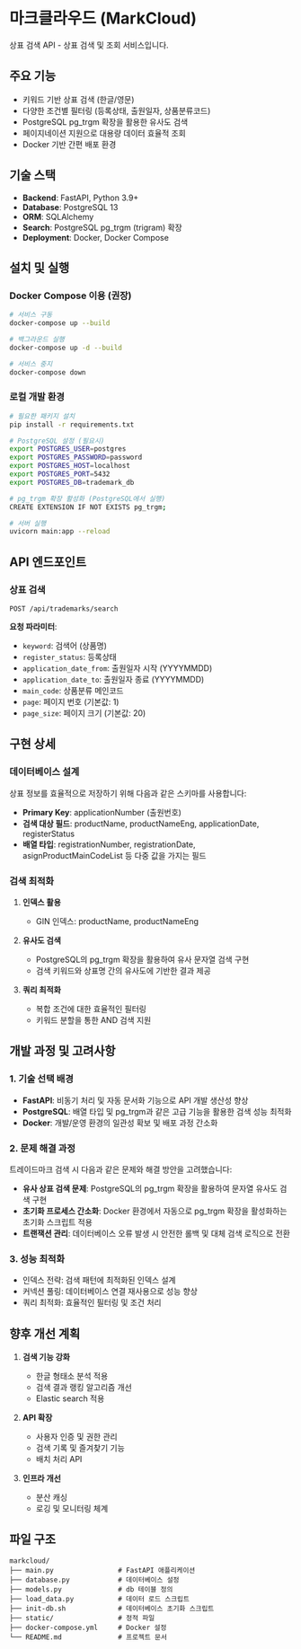 # 마크클라우드 (MarkCloud)

상표 검색 API - 상표 검색 및 조회 서비스입니다.

## 주요 기능

- 키워드 기반 상표 검색 (한글/영문)
- 다양한 조건별 필터링 (등록상태, 출원일자, 상품분류코드)
- PostgreSQL pg_trgm 확장을 활용한 유사도 검색
- 페이지네이션 지원으로 대용량 데이터 효율적 조회
- Docker 기반 간편 배포 환경

## 기술 스택

- **Backend**: FastAPI, Python 3.9+
- **Database**: PostgreSQL 13
- **ORM**: SQLAlchemy
- **Search**: PostgreSQL pg_trgm (trigram) 확장
- **Deployment**: Docker, Docker Compose

## 설치 및 실행

### Docker Compose 이용 (권장)

```bash
# 서비스 구동
docker-compose up --build

# 백그라운드 실행
docker-compose up -d --build

# 서비스 중지
docker-compose down
```

### 로컬 개발 환경

```bash
# 필요한 패키지 설치
pip install -r requirements.txt

# PostgreSQL 설정 (필요시)
export POSTGRES_USER=postgres
export POSTGRES_PASSWORD=password
export POSTGRES_HOST=localhost
export POSTGRES_PORT=5432
export POSTGRES_DB=trademark_db

# pg_trgm 확장 활성화 (PostgreSQL에서 실행)
CREATE EXTENSION IF NOT EXISTS pg_trgm;

# 서버 실행
uvicorn main:app --reload
```

## API 엔드포인트

### 상표 검색

```
POST /api/trademarks/search
```

**요청 파라미터**:
- `keyword`: 검색어 (상품명)
- `register_status`: 등록상태
- `application_date_from`: 출원일자 시작 (YYYYMMDD)
- `application_date_to`: 출원일자 종료 (YYYYMMDD)
- `main_code`: 상품분류 메인코드
- `page`: 페이지 번호 (기본값: 1)
- `page_size`: 페이지 크기 (기본값: 20)


## 구현 상세

### 데이터베이스 설계

상표 정보를 효율적으로 저장하기 위해 다음과 같은 스키마를 사용합니다:

- **Primary Key**: applicationNumber (출원번호)
- **검색 대상 필드**: productName, productNameEng, applicationDate, registerStatus
- **배열 타입**: registrationNumber, registrationDate, asignProductMainCodeList 등 다중 값을 가지는 필드

### 검색 최적화

1. **인덱스 활용**
   - GIN 인덱스: productName, productNameEng 

2. **유사도 검색**
   - PostgreSQL의 pg_trgm 확장을 활용하여 유사 문자열 검색 구현
   - 검색 키워드와 상표명 간의 유사도에 기반한 결과 제공

3. **쿼리 최적화**
   - 복합 조건에 대한 효율적인 필터링
   - 키워드 분할을 통한 AND 검색 지원

## 개발 과정 및 고려사항

### 1. 기술 선택 배경

- **FastAPI**: 비동기 처리 및 자동 문서화 기능으로 API 개발 생산성 향상
- **PostgreSQL**: 배열 타입 및 pg_trgm과 같은 고급 기능을 활용한 검색 성능 최적화
- **Docker**: 개발/운영 환경의 일관성 확보 및 배포 과정 간소화

### 2. 문제 해결 과정

트레이드마크 검색 시 다음과 같은 문제와 해결 방안을 고려했습니다:

- **유사 상표 검색 문제**: PostgreSQL의 pg_trgm 확장을 활용하여 문자열 유사도 검색 구현
- **초기화 프로세스 간소화**: Docker 환경에서 자동으로 pg_trgm 확장을 활성화하는 초기화 스크립트 적용
- **트랜잭션 관리**: 데이터베이스 오류 발생 시 안전한 롤백 및 대체 검색 로직으로 전환

### 3. 성능 최적화

- 인덱스 전략: 검색 패턴에 최적화된 인덱스 설계
- 커넥션 풀링: 데이터베이스 연결 재사용으로 성능 향상
- 쿼리 최적화: 효율적인 필터링 및 조건 처리

## 향후 개선 계획

1. **검색 기능 강화**
   - 한글 형태소 분석 적용
   - 검색 결과 랭킹 알고리즘 개선
   - Elastic search 적용

2. **API 확장**
   - 사용자 인증 및 권한 관리
   - 검색 기록 및 즐겨찾기 기능
   - 배치 처리 API

3. **인프라 개선**
   - 분산 캐싱
   - 로깅 및 모니터링 체계


## 파일 구조

```
markcloud/
├── main.py                # FastAPI 애플리케이션
├── database.py            # 데이터베이스 설정
├── models.py              # db 테이블 정의
├── load_data.py           # 데이터 로드 스크립트
├── init-db.sh             # 데이터베이스 초기화 스크립트
├── static/                # 정적 파일
├── docker-compose.yml     # Docker 설정
└── README.md              # 프로젝트 문서
```


